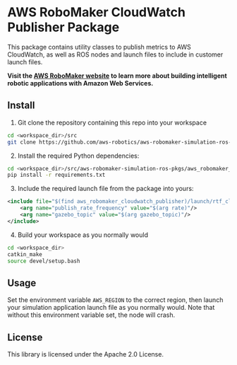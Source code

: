 # AWS RoboMaker CloudWatch Publisher Package

This package contains utility classes to publish metrics to AWS CloudWatch, as well as ROS nodes and launch files to include in customer launch files.

**Visit the [AWS RoboMaker website](https://aws.amazon.com/robomaker/) to learn more about building intelligent robotic applications with Amazon Web Services.**

## Install

1. Git clone the repository containing this repo into your workspace
```bash
cd <workspace_dir>/src
git clone https://github.com/aws-robotics/aws-robomaker-simulation-ros-pkgs.git
```

2. Install the required Python dependencies:
```bash
cd <workspace_dir>/src/aws-robomaker-simulation-ros-pkgs/aws_robomaker_cloudwatch_publisher
pip install -r requirements.txt
```

3. Include the required launch file from the package into yours:
```xml
<include file="$(find aws_robomaker_cloudwatch_publisher)/launch/rtf_cloudwatch_publisher.launch">
    <arg name="publish_rate_frequency" value="$(arg rate)"/>
    <arg name="gazebo_topic" value="$(arg gazebo_topic)"/>
</include>
```

4. Build your workspace as you normally would
```bash
cd <workspace_dir>
catkin_make
source devel/setup.bash
```

## Usage

Set the environment variable `AWS_REGION` to the correct region, then launch your simulation application launch file as you normally would.
Note that without this environment variable set, the node will crash.

## License

This library is licensed under the Apache 2.0 License.
